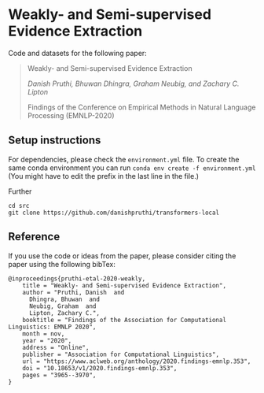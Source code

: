 # Weakly- and Semi-supervised Evidence Extraction
Code and datasets for the following paper:

> Weakly- and Semi-supervised Evidence Extraction
> 
> *Danish Pruthi, Bhuwan Dhingra, Graham Neubig, and Zachary C. Lipton*
> 
> Findings of the Conference on Empirical Methods in Natural Language Processing (EMNLP-2020)




## Setup instructions

For dependencies, please check the `environment.yml` file. To create the same conda environment you can run `conda env create -f environment.yml` (You might have to edit the prefix in the last line in the file.)

Further 

```
cd src
git clone https://github.com/danishpruthi/transformers-local
```



## Reference

If you use the code or ideas from the paper, please consider citing the paper using the following bibTex:


```
@inproceedings{pruthi-etal-2020-weakly,
    title = "Weakly- and Semi-supervised Evidence Extraction",
    author = "Pruthi, Danish  and
      Dhingra, Bhuwan  and
      Neubig, Graham  and
      Lipton, Zachary C.",
    booktitle = "Findings of the Association for Computational Linguistics: EMNLP 2020",
    month = nov,
    year = "2020",
    address = "Online",
    publisher = "Association for Computational Linguistics",
    url = "https://www.aclweb.org/anthology/2020.findings-emnlp.353",
    doi = "10.18653/v1/2020.findings-emnlp.353",
    pages = "3965--3970",
}
```
